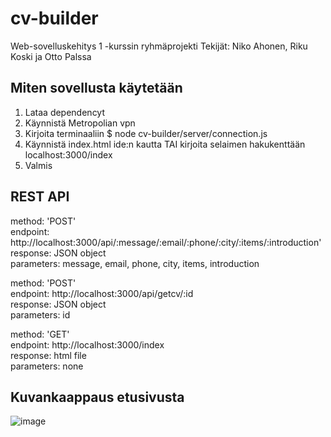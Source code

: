 # cv-builder
Web-sovelluskehitys 1 -kurssin ryhmäprojekti 
Tekijät: Niko Ahonen, Riku Koski ja Otto Palssa

## Miten sovellusta käytetään
1. Lataa dependencyt
2. Käynnistä Metropolian vpn
3. Kirjoita terminaaliin $ node cv-builder/server/connection.js
4. Käynnistä index.html ide:n kautta TAI kirjoita selaimen hakukenttään localhost:3000/index
5. Valmis

## REST API
method: 'POST'  
endpoint: http://localhost:3000/api/:message/:email/:phone/:city/:items/:introduction'  
response: JSON object  
parameters: message, email, phone, city, items, introduction  

method: 'POST'  
endpoint: http://localhost:3000/api/getcv/:id  
response: JSON object  
parameters: id  

method: 'GET'  
endpoint: http://localhost:3000/index  
response: html file  
parameters: none  

## Kuvankaappaus etusivusta
![image](https://user-images.githubusercontent.com/69677612/166965811-e15631f2-c553-4c29-82c4-390d9e903fa8.png)
